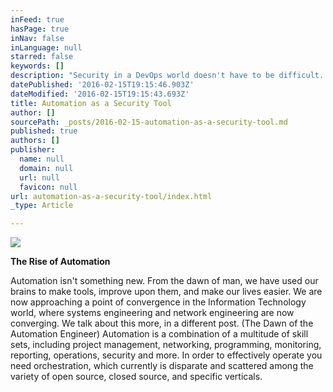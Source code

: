 ```yaml
---
inFeed: true
hasPage: true
inNav: false
inLanguage: null
starred: false
keywords: []
description: "Security in a DevOps world doesn't have to be difficult.  In fact, you can automate most of your environment.  But of course, there's a catch."
datePublished: '2016-02-15T19:15:46.903Z'
dateModified: '2016-02-15T19:15:43.693Z'
title: Automation as a Security Tool
author: []
sourcePath: _posts/2016-02-15-automation-as-a-security-tool.md
published: true
authors: []
publisher:
  name: null
  domain: null
  url: null
  favicon: null
url: automation-as-a-security-tool/index.html
_type: Article

---
```

![](https://s3-us-west-2.amazonaws.com/the-grid-img/p/b7723457ef2bc2c1980e531c8152e53e4a7d2b53.jpg)

**The Rise of Automation**

Automation isn't something new. From the dawn of man, we have used our brains to make tools, improve upon them, and make our lives easier. We are now approaching a point of convergence in the Information Technology world, where systems engineering and network engineering are now converging. We talk about this more, in a different post. (The Dawn of the Automation Engineer)   Automation is a combination of a multitude of skill sets, including project management, networking, programming, monitoring, reporting, operations, security and more.  In order to effectively operate you need orchestration, which currently is disparate and scattered among the variety of  open source, closed source, and specific verticals.